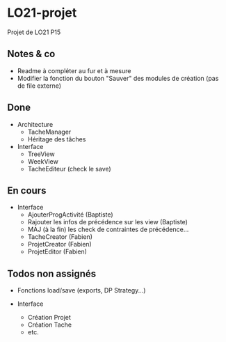 # LO21-projet
Projet de LO21 P15

## Notes & co

* Readme à compléter au fur et à mesure
* Modifier la fonction du bouton "Sauver" des modules de création (pas de file externe)

## Done

* Architecture
	* TacheManager
	* Héritage des tâches
* Interface
	* TreeView
	* WeekView
	* TacheEditeur (check le save)


## En cours

* Interface
	* AjouterProgActivité (Baptiste)
	* Rajouter les infos de précédence sur les view (Baptiste)
	* MAJ (à la fin) les check de contraintes de précédence...
	* TacheCreator (Fabien)
	* ProjetCreator (Fabien)
	* ProjetEditor (Fabien)


## Todos non assignés
* Fonctions load/save (exports, DP Strategy...)

* Interface
	* Création Projet
	* Création Tache
	* etc.

